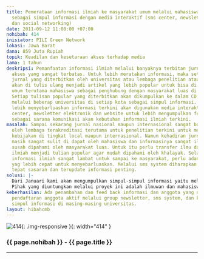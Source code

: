 ```yaml
---
title: Pemerataan informasi ilmiah ke masyarakat umum melalui mahasiswa dan universitas
  sebagai simpul informasi dengan media interaktif (sms center, newsletter website
  dan social networking)
date: 2011-09-12 11:08:00 +07:00
nohibah: 414
inisiator: PILI Green Network
lokasi: Jawa Barat
dana: 859 Juta Rupiah
topik: Keadilan dan kesetaraan akses terhadap media
lama: 1 tahun
deskripsi: Pemanfaatan informasi ilmiah melalui banyaknya terbitan jurnal masih memiliki
  akses yang sangat terbatas. Untuk lebih meratakan informasi, maka setiap copy right
  jurnal yang diterbitkan oleh universitas atau lembaga penelitian atau lembaga lainnya
  akan di tulis ulang menjadi artikel yang lebih popular untuk bisa di baca oleh masyarakat
  umum terutama mahasiswa sebagai penghubung dengan masyarakat luas di sekitarnya.
  Setiap tulisan popular yang diterbitkan akan dikumpulkan ke dalam CD untuk didistribusikan
  melalui beberap universitas di setiap kota sebagai simpul informasi. Sedangkan untuk
  lebih menyebarluaskan informasi terkini akan digunakan media interaktif berupa sms
  center, newsletter elektronik dan website untuk lebih mengumpulkan feed back dan
  sebagai sarana komunikasi akan kebutuhan informasi ilmiah terkini.
masalah: Sampai sekarang jurnal nasional maupun internasional sangat banyak diterbitkan
  oleh lembaga terakreditasi terutama untuk penelitian terkini untuk membuat rekomendasi
  kebijakan di tingkat local maupun internasional. Namun kehadiran jurnal itu sendiri
  masih sangat sulit di dapat oleh mahasiswa dan informasinya sangat ilmiah sehingga
  susah dipahami oleh masyarakat luas. Untuk itu perlu transfer ilmu dari tulisan
  ilmiah menjadi tulian popular agar mudah dipahami oleh khalayak. Selain itu kehadiran
  informasi ilmiah sangat lambat untuk sampai ke masyarakat, perlu adanya teknologi
  yag lebih cepat untuk menyebarluaskan. Melalui sms system diharapkan bisa lebih
  tepat sasaran dan terupdate informasi penting.
solusi: |-
  Dari Januari kami akan mengumpulkan simpul-simpul informasi yaitu melalui universitas di setiap daerah kota atau propinsi. Dengan diskusi dengan para simpul kita akan berbagi ilmu penulisan popular yang bisa mengubah informasi ilmiah (dari jurnal) menjadi tulisan popular yang mudah dikonsumsi oleh khalayak. Kemudian dari tulisan popular akan di buat newsletter dan disebarkan via email, diberitahukan melalui sms system untuk bisa diakses kepada public melalui register di sms center. Setiap tulisan yang terbit akan dikumpulkan dengan CD dan diserhakan di setiap simpul untu didistribusikan kembali. Pengumpulan informasi dan proses penulisan didahului dengan diskusi dan workshop penulisan di tiap simpul (bisa pengelompokkan workshop simpul di tiap region atau propinsi).
  Pihak yang diuntungkan melalui proyek ini adalah ilmuwan dan mahasiswa di setidaknya 22 perguruan tinggi negeri dan lembaga penelitian, aktivis LSM dan masyarakat umum yang mengakses website.
keberhasilan: Ada penambahan dan feed back informasi dan anggota yang diukur berdasarkan
  pendaftaran anggota aktif melalui group newsletter, sms system, dan kontak di tiap
  simpul informasi di masing-masing universitas.
layout: hibahcmb
---
```


![414](/static/img/hibahcmb/414.png){: .img-responsive }{: width="414" }

### {{ page.nohibah }} - {{ page.title }}

---
